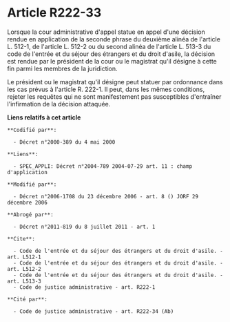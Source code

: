 # Article R222-33

Lorsque la cour administrative d'appel statue en appel d'une décision rendue en application de la seconde phrase du deuxième
alinéa de l'article L. 512-1, de l'article L. 512-2 ou du second alinéa de l'article L. 513-3 du code de l'entrée et du
séjour des étrangers et du droit d'asile, la décision est rendue par le président de la cour ou le magistrat qu'il désigne à
cette fin parmi les membres de la juridiction.

Le président ou le magistrat qu'il désigne peut statuer par ordonnance dans les cas prévus à l'article R. 222-1. Il peut,
dans les mêmes conditions, rejeter les requêtes qui ne sont manifestement pas susceptibles d'entraîner l'infirmation de la
décision attaquée.

**Liens relatifs à cet article**

	**Codifié par**:

	  - Décret n°2000-389 du 4 mai 2000

	**Liens**:

	  - SPEC_APPLI: Décret n°2004-789 2004-07-29 art. 11 : champ d'application

	**Modifié par**:

	  - Décret n°2006-1708 du 23 décembre 2006 - art. 8 () JORF 29 décembre 2006

	**Abrogé par**:

	  - Décret n°2011-819 du 8 juillet 2011 - art. 1

	**Cite**:

	  - Code de l'entrée et du séjour des étrangers et du droit d'asile. - art. L512-1
	  - Code de l'entrée et du séjour des étrangers et du droit d'asile. - art. L512-2
	  - Code de l'entrée et du séjour des étrangers et du droit d'asile. - art. L513-3
	  - Code de justice administrative - art. R222-1

	**Cité par**:

	  - Code de justice administrative - art. R222-34 (Ab)
